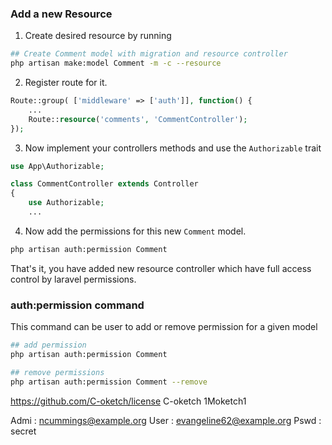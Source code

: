 
### Add a new Resource
1. Create desired resource by running
 ```bash
## Create Comment model with migration and resource controller
php artisan make:model Comment -m -c --resource
```
2. Register route for it.
```php
Route::group( ['middleware' => ['auth']], function() {
    ...
    Route::resource('comments', 'CommentController');
});
```

3. Now implement your controllers methods and use the `Authorizable` trait
```php
use App\Authorizable;

class CommentController extends Controller
{
    use Authorizable;
    ...
```

4. Now add the permissions for this new `Comment` model.
```bash
php artisan auth:permission Comment
```

That's it, you have added new resource controller which have full access control by laravel permissions.

 ### auth:permission command
 This command can be user to add or remove permission for a given model

 ```bash
## add permission
php artisan auth:permission Comment

## remove permissions
php artisan auth:permission Comment --remove
```

https://github.com/C-oketch/license
C-oketch
1Moketch1

Admi : ncummings@example.org
User : evangeline62@example.org
Pswd : secret
